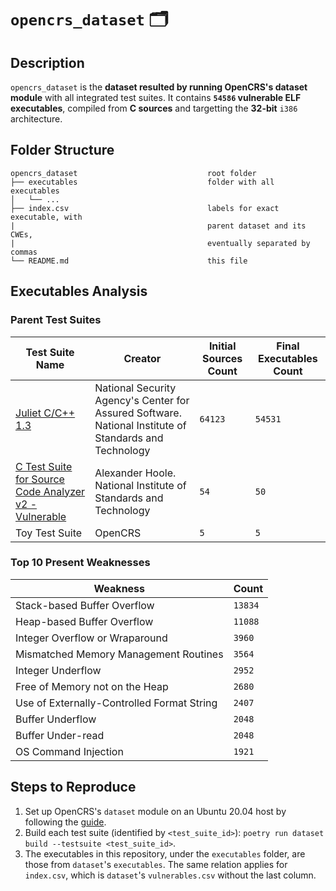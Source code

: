 # `opencrs_dataset` 🗂️

## Description

`opencrs_dataset` is the **dataset resulted by running OpenCRS's dataset module** with all integrated test suites. It contains **`54586` vulnerable ELF executables**, compiled from **C sources** and targetting the **32-bit** `i386` architecture.

## Folder Structure

```text
opencrs_dataset                             root folder
├── executables                             folder with all executables
│   └── ...
├── index.csv                               labels for exact executable, with
|                                           parent dataset and its CWEs,
|                                           eventually separated by commas
└── README.md                               this file
```

## Executables Analysis

### Parent Test Suites

| Test Suite Name                                                                                       | Creator                                                                                                | Initial Sources Count | Final Executables Count |
| ----------------------------------------------------------------------------------------------------- | ------------------------------------------------------------------------------------------------------ | --------------------- | ----------------------- |
| [Juliet C/C++ 1.3](https://samate.nist.gov/SARD/test-suites/112)                                      | National Security Agency's Center for Assured Software. National Institute of Standards and Technology | `64123`               | `54531`                 |
| [C Test Suite for Source Code Analyzer v2 - Vulnerable](https://samate.nist.gov/SARD/test-suites/100) | Alexander Hoole. National Institute of Standards and Technology                                        | `54`                  | `50`                    |
| Toy Test Suite                                                                                        | OpenCRS                                                                                                | `5`                   | `5`                     |

### Top 10 Present Weaknesses

| Weakness                                   | Count   |
| ------------------------------------------ | ------- |
| Stack-based Buffer Overflow                | `13834` |
| Heap-based Buffer Overflow                 | `11088` |
| Integer Overflow or Wraparound             | `3960`  |
| Mismatched Memory Management Routines      | `3564`  |
| Integer Underflow                          | `2952`  |
| Free of Memory not on the Heap             | `2680`  |
| Use of Externally-Controlled Format String | `2407`  |
| Buffer Underflow                           | `2048`  |
| Buffer Under-read                          | `2048`  |
| OS Command Injection                       | `1921`  |

## Steps to Reproduce

1. Set up OpenCRS's `dataset` module on an Ubuntu 20.04 host by following the [guide](https://github.com/CyberReasoningSystem/dataset#setup).
2. Build each test suite (identified by `<test_suite_id>`): `poetry run dataset build --testsuite <test_suite_id>`.
3. The executables in this repository, under the `executables` folder, are those from `dataset`'s `executables`. The same relation applies for `index.csv`, which is `dataset`'s `vulnerables.csv` without the last column.

